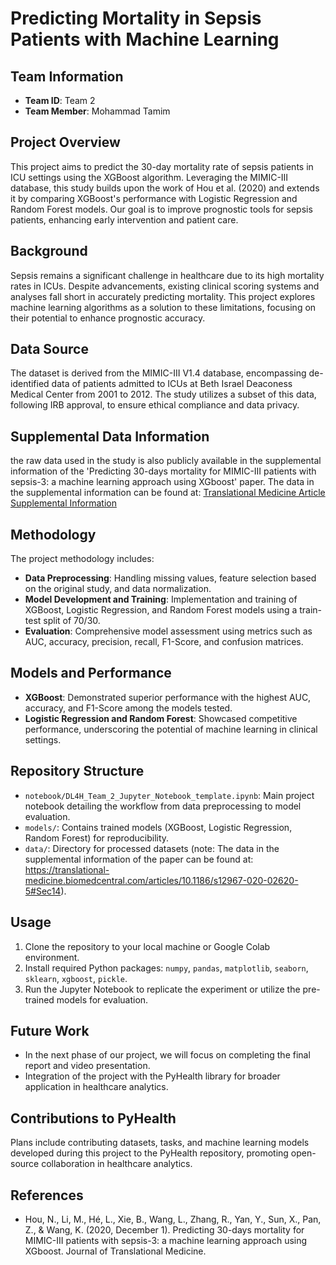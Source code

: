 # Predicting Mortality in Sepsis Patients with Machine Learning

## Team Information
- **Team ID**: Team 2
- **Team Member**: Mohammad Tamim

## Project Overview
This project aims to predict the 30-day mortality rate of sepsis patients in ICU settings using the XGBoost algorithm. Leveraging the MIMIC-III database, this study builds upon the work of Hou et al. (2020) and extends it by comparing XGBoost's performance with Logistic Regression and Random Forest models. Our goal is to improve prognostic tools for sepsis patients, enhancing early intervention and patient care.

## Background
Sepsis remains a significant challenge in healthcare due to its high mortality rates in ICUs. Despite advancements, existing clinical scoring systems and analyses fall short in accurately predicting mortality. This project explores machine learning algorithms as a solution to these limitations, focusing on their potential to enhance prognostic accuracy.

## Data Source
The dataset is derived from the MIMIC-III V1.4 database, encompassing de-identified data of patients admitted to ICUs at Beth Israel Deaconess Medical Center from 2001 to 2012. The study utilizes a subset of this data, following IRB approval, to ensure ethical compliance and data privacy.

## Supplemental Data Information
the raw data used in the study is also publicly available in the supplemental information of the 'Predicting 30-days mortality for MIMIC-III patients with sepsis-3: a machine learning approach using XGboost' paper. The data in the supplemental information can be found at:
[Translational Medicine Article Supplemental Information](https://translational-medicine.biomedcentral.com/articles/10.1186/s12967-020-02620-5#Sec14)

## Methodology
The project methodology includes:
- **Data Preprocessing**: Handling missing values, feature selection based on the original study, and data normalization.
- **Model Development and Training**: Implementation and training of XGBoost, Logistic Regression, and Random Forest models using a train-test split of 70/30.
- **Evaluation**: Comprehensive model assessment using metrics such as AUC, accuracy, precision, recall, F1-Score, and confusion matrices.

## Models and Performance
- **XGBoost**: Demonstrated superior performance with the highest AUC, accuracy, and F1-Score among the models tested.
- **Logistic Regression and Random Forest**: Showcased competitive performance, underscoring the potential of machine learning in clinical settings.

## Repository Structure
- `notebook/DL4H_Team_2_Jupyter_Notebook_template.ipynb`: Main project notebook detailing the workflow from data preprocessing to model evaluation.
- `models/`: Contains trained models (XGBoost, Logistic Regression, Random Forest) for reproducibility.
- `data/`: Directory for processed datasets (note: The data in the supplemental information of the paper can be found at: https://translational-medicine.biomedcentral.com/articles/10.1186/s12967-020-02620-5#Sec14).

## Usage
1. Clone the repository to your local machine or Google Colab environment.
2. Install required Python packages: `numpy`, `pandas`, `matplotlib`, `seaborn`, `sklearn`, `xgboost`, `pickle`.
3. Run the Jupyter Notebook to replicate the experiment or utilize the pre-trained models for evaluation.

## Future Work
- In the next phase of our project, we will focus on completing the final report and video presentation.
- Integration of the project with the PyHealth library for broader application in healthcare analytics.

## Contributions to PyHealth
Plans include contributing datasets, tasks, and machine learning models developed during this project to the PyHealth repository, promoting open-source collaboration in healthcare analytics.

## References
- Hou, N., Li, M., Hé, L., Xie, B., Wang, L., Zhang, R., Yan, Y., Sun, X., Pan, Z., & Wang, K. (2020, December 1). Predicting 30-days mortality for MIMIC-III patients with sepsis-3: a machine learning approach using XGboost. Journal of Translational Medicine.
